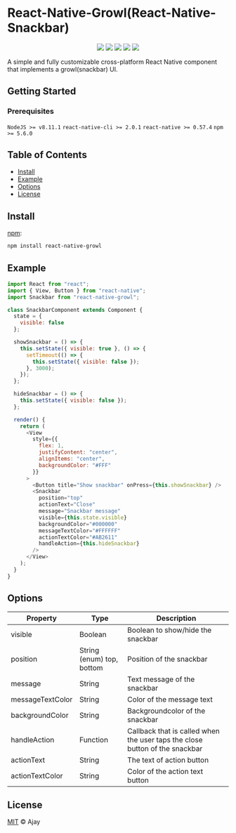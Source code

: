 # React-Native-Growl(React-Native-Snackbar)

<div style="text-align: center">
  <img src="https://badgen.net/badge/node@LTS/>=8.11.1/green">
  <img src="https://badgen.net/badge/npm/>=5.6.0/blue">
  <img src="https://badgen.net/badge/react-native/>=0.57.4/orange">
  <img src="https://badgen.net/badge/code style/standard/yellow">
  <img src="https://badgen.net/badge/release/v1.0/pink">
</div>

A simple and fully customizable cross-platform React Native component that implements a growl(snackbar) UI.

## Getting Started

### Prerequisites

`NodeJS >= v8.11.1`
`react-native-cli >= 2.0.1`
`react-native >= 0.57.4`
`npm >= 5.6.0`

## Table of Contents

- [Install](#install)
- [Example](#example)
- [Options](#options)
- [License](#license)

## Install

[npm][]:

```sh
npm install react-native-growl
```

## Example

```js
import React from "react";
import { View, Button } from "react-native";
import Snackbar from "react-native-growl";

class SnackbarComponent extends Component {
  state = {
    visible: false
  };

  showSnackbar = () => {
    this.setState({ visible: true }, () => {
      setTimeout(() => {
        this.setState({ visible: false });
      }, 3000);
    });
  };

  hideSnackbar = () => {
    this.setState({ visible: false });
  };

  render() {
    return (
      <View
        style={{
          flex: 1,
          justifyContent: "center",
          alignItems: "center",
          backgroundColor: "#FFF"
        }}
      >
        <Button title="Show snackbar" onPress={this.showSnackbar} />
        <Snackbar
          position="top"
          actionText="Close"
          message="Snackbar message"
          visible={this.state.visible}
          backgroundColor="#000000"
          messageTextColor="#FFFFFF"
          actionTextColor="#AB2611"
          handleAction={this.hideSnackbar}
        />
      </View>
    );
  }
}
```

## Options

| Property         | Type                      | Description                                                                 |
| ---------------- | ------------------------- | --------------------------------------------------------------------------- |
| visible          | Boolean                   | Boolean to show/hide the snackbar                                           |
| position         | String (enum) top, bottom | Position of the snackbar                                                    |
| message          | String                    | Text message of the snackbar                                                |
| messageTextColor | String                    | Color of the message text                                                   |
| backgroundColor  | String                    | Backgroundcolor of the snackbar                                             |
| handleAction     | Function                  | Callback that is called when the user taps the close button of the snackbar |
| actionText       | String                    | The text of action button                                                   |
| actionTextColor  | String                    | Color of the action text button                                             |

## License

[MIT](LICENSE) © Ajay

##

[npm]: https://www.npmjs.com/
